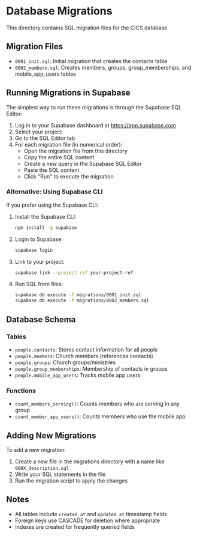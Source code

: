 # Database Migrations

This directory contains SQL migration files for the CICS database.

## Migration Files

- `0001_init.sql`: Initial migration that creates the contacts table
- `0002_members.sql`: Creates members, groups, group_memberships, and mobile_app_users tables

## Running Migrations in Supabase

The simplest way to run these migrations is through the Supabase SQL Editor:

1. Log in to your Supabase dashboard at https://app.supabase.com
2. Select your project
3. Go to the SQL Editor tab
4. For each migration file (in numerical order):
   - Open the migration file from this directory
   - Copy the entire SQL content
   - Create a new query in the Supabase SQL Editor
   - Paste the SQL content
   - Click "Run" to execute the migration

### Alternative: Using Supabase CLI

If you prefer using the Supabase CLI:

1. Install the Supabase CLI:
   ```bash
   npm install -g supabase
   ```

2. Login to Supabase:
   ```bash
   supabase login
   ```

3. Link to your project:
   ```bash
   supabase link --project-ref your-project-ref
   ```

4. Run SQL from files:
   ```bash
   supabase db execute -f migrations/0001_init.sql
   supabase db execute -f migrations/0002_members.sql
   ```

## Database Schema

### Tables

- `people.contacts`: Stores contact information for all people
- `people.members`: Church members (references contacts)
- `people.groups`: Church groups/ministries
- `people.group_memberships`: Membership of contacts in groups
- `people.mobile_app_users`: Tracks mobile app users

### Functions

- `count_members_serving()`: Counts members who are serving in any group
- `count_member_app_users()`: Counts members who use the mobile app

## Adding New Migrations

To add a new migration:

1. Create a new file in the migrations directory with a name like `000X_description.sql`
2. Write your SQL statements in the file
3. Run the migration script to apply the changes

## Notes

- All tables include `created_at` and `updated_at` timestamp fields
- Foreign keys use CASCADE for deletion where appropriate
- Indexes are created for frequently queried fields 